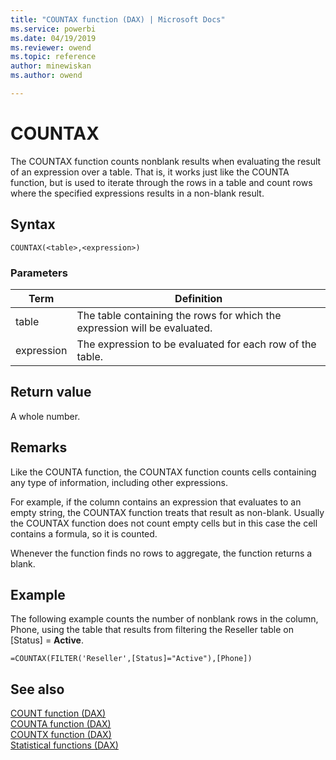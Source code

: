 ```yaml
---
title: "COUNTAX function (DAX) | Microsoft Docs"
ms.service: powerbi 
ms.date: 04/19/2019
ms.reviewer: owend
ms.topic: reference
author: minewiskan
ms.author: owend

---
```

# COUNTAX

The COUNTAX function counts nonblank results when evaluating the result of an expression over a table. That is, it works just like the COUNTA function, but is used to iterate through the rows in a table and count rows where the specified expressions results in a non-blank result.  
  
## Syntax  
  
```dax
COUNTAX(<table>,<expression>)  
```
  
### Parameters
  
|Term|Definition|  
|--------|--------------|  
|table|The table containing the rows for which the expression will be evaluated.|  
|expression|The expression to be evaluated for each row of the table.|  
  
## Return value

A whole number.  
  
## Remarks

Like the COUNTA function, the COUNTAX function counts cells containing any type of information, including other expressions.  
  
For example, if the column contains an expression that evaluates to an empty string, the COUNTAX function treats that result as non-blank. Usually the COUNTAX function does not count empty cells but in this case the cell contains a formula, so it is counted.  
  
Whenever the function finds no rows to aggregate, the function returns a blank.
  
## Example

The following example counts the number of nonblank rows in the column, Phone, using the table that results from filtering the Reseller table on [Status] = **Active**.  
  
```dax
=COUNTAX(FILTER('Reseller',[Status]="Active"),[Phone])  
```
  
## See also

[COUNT function &#40;DAX&#41;](count-function-dax.md)  
[COUNTA function &#40;DAX&#41;](counta-function-dax.md)  
[COUNTX function &#40;DAX&#41;](countx-function-dax.md)  
[Statistical functions &#40;DAX&#41;](statistical-functions-dax.md)  
  
